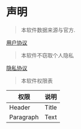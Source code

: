 # 声明

> 本软件数据来源与官方.

[用户协议](/zh-cn/agreement/用户协议)

> 本软件不窃取个人隐私

[隐私协议](/agreement/隐私政策)

> 本软件权限表

| 权限      | 说明 |
| ----------- | ----------- |
| Header      | Title       |
| Paragraph   | Text        |
